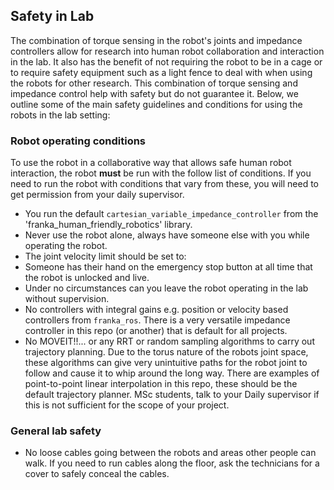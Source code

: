 ## Safety in Lab

The combination of torque sensing in the robot's joints and impedance controllers allow for research into human robot collaboration and interaction in the lab. It also has the benefit of not requiring the robot to be in a cage or to require safety equipment such as a light fence to deal with when using the robots for other research. This combination of torque sensing and impedance control help with safety but do not guarantee it. 
Below, we outline some of the main safety guidelines and conditions for using the robots in the lab setting:

### Robot operating conditions
To use the robot in a collaborative way that allows safe human robot interaction, the robot **must** be run with the follow list of conditions. If you need to run the robot with conditions that vary from these, you will need to get permission from your daily supervisor.

- You run the default `cartesian_variable_impedance_controller` from the 'franka_human_friendly_robotics' library.
- Never use the robot alone, always have someone else with you while operating the robot. 
- The joint velocity limit should be set to: 
- Someone has their hand on the emergency stop button at all time that the robot is unlocked and live.
- Under no circumstances can you leave the robot operating in the lab without supervision. 
- No controllers with integral gains e.g. position or velocity based controllers from `franka_ros`. There is a very versatile impedance controller in this repo (or another) that is default for all projects. 
- No MOVEIT!!... or any RRT or random sampling algorithms to carry out trajectory planning. Due to the torus nature of the robots joint space, these algorithms can give very unintuitive paths for the robot joint to follow and cause it to whip around the long way. There are examples of point-to-point linear interpolation in this repo, these should be the default trajectory planner. MSc students, talk to your Daily supervisor if this is not sufficient for the scope of your project. 

### General lab safety

- No loose cables going between the robots and areas other people can walk. If you need to run cables along the floor, ask the technicians for a cover to safely conceal the cables.

